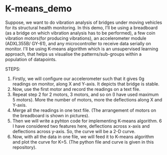 # K-means_demo
Suppose, we want to do vibration analysis of bridges under moving vehicles for its structural health monitoring.
In this demo, I'll be using a breadboard (as a bridge on which vibration analysis has to be performed), a few coin vibration motors(for producing vibrations), an accelerometer module (ADXL355B/ GY-61), and any microcontroller to receive data serially on monitor.
I'll be using K-means algorithm which is an unsupervised learning approach, that helps us visualise the patterns/sub-groups within a population of datapoints.

STEPS:
1. Firstly, we will configure our accelerometer such that it gives 0g readings on monitor, along X and Y-axis. It depicts that bridge is stable.
2. Now, use the first motor and record the readings on a text file.
3. Repeat step 2 for 2 motors, 3 motors, and so on (I have used maximum 5 motors). More the number of motors, more the deflections along X and Y-axis.
4. Merge all the readings in one text file.
(The arrangement of motors on the breadboard is shown in pictures).
5. Then we will write a pyhton code for implementing K-means algorithm.
6 I have considered two features here, deflections across x-axis and deflections across y-axis. So, the curve will be a 2-D curve.
7. Now, with all the data in one file, we will feed it to K-means algorithm and plot the curve for K=5.
(The python file and curve is given in this repository).

